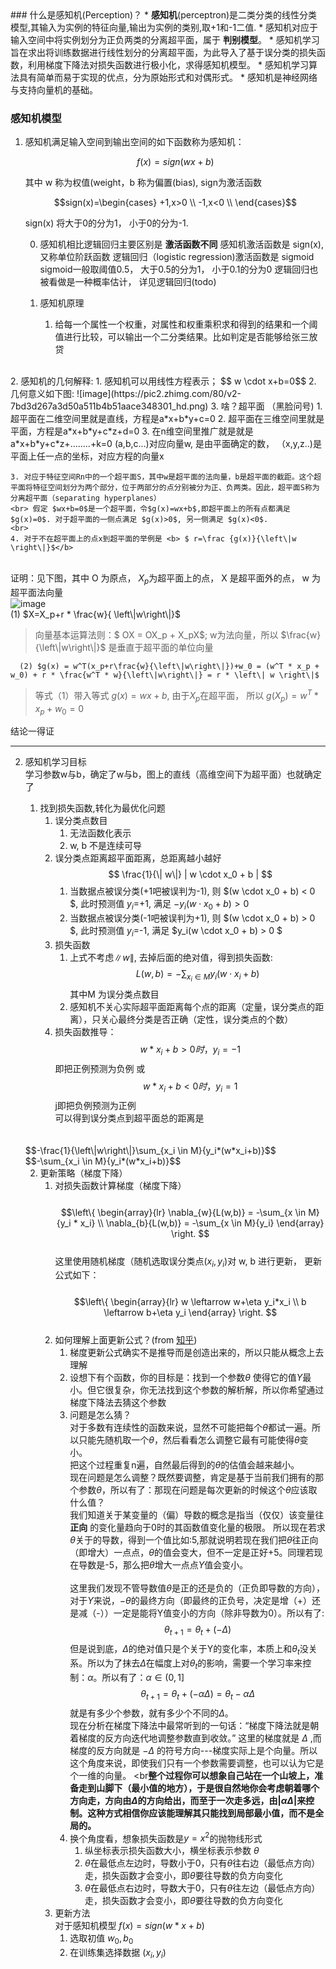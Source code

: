 <head>
    <script src="https://cdn.mathjax.org/mathjax/latest/MathJax.js?config=TeX-AMS-MML_HTMLorMML" type="text/javascript"></script>
    <script type="text/x-mathjax-config">
        MathJax.Hub.Config({
            tex2jax: {
            skipTags: ['script', 'noscript', 'style', 'textarea', 'pre'],
            inlineMath: [['$','$']]
            }
        });
    </script>
</head>
### 什么是感知机(Perception)？
* <b>感知机</b>(perceptron)是二类分类的线性分类模型,其输入为实例的特征向量,输出为实例的类别,取+1和-1二值.
* 感知机对应于输入空间中将实例划分为正负两类的分离超平面，属于 <b>判别模型</b>。
* 感知机学习旨在求出将训练数据进行线性划分的分离超平面，为此导入了基于误分类的损失函数，利用梯度下降法对损失函数进行极小化，求得感知机模型。
* 感知机学习算法具有简单而易于实现的优点，分为原始形式和对偶形式。
* 感知机是神经网络与支持向量机的基础。

### 感知机模型
1. 感知机满足输入空间到输出空间的如下函数称为感知机：

    $$f(x)=sign(wx+b)$$
    
   其中 w 称为权值(weight，b 称为偏置(bias), sign为激活函数

    $$sign(x)=\begin{cases} +1,x>0 \\ -1,x<0 \\ \end{cases}$$
    
   sign(x) 将大于0的分为1， 小于0的分为-1.
   
    0. 感知机相比逻辑回归主要区别是 <b>激活函数不同</b>
        感知机激活函数是 sign(x),又称单位阶跃函数
        逻辑回归（logistic regression)激活函数是 sigmoid
        sigmoid一般取阈值0.5， 大于0.5的分为1， 小于0.1的分为0
        逻辑回归也被看做是一种概率估计， 详见逻辑回归(todo)
    
    1. 感知机原理
        1. 给每一个属性一个权重，对属性和权重乘积求和得到的结果和一个阈值进行比较，可以输出一个二分类结果。比如判定是否能够给张三放贷
<br>
    2. 感知机的几何解释:
        1. 感知机可以用线性方程表示；
        $$ w \cdot x+b=0$$
        2. 几何意义如下图:
        ![image](https://pic2.zhimg.com/80/v2-7bd3d267a3d50a511b4b51aace348301_hd.png)
        3. 啥？超平面 （黑脸问号)
            1. 超平面在二维空间里就是直线，方程是a*x+b*y+c=0
            2. 超平面在三维空间里就是平面，方程是a*x+b*y+c*z+d=0
            3. 在n维空间里推广就是就是a*x+b*y+c*z+........+k=0
               (a,b,c...)对应向量w, 是由平面确定的数，
              （x,y,z..)是平面上任一点的坐标，对应方程的向量x
<br>

    3. 对应于特征空间Rn中的一个超平面S，其中w是超平面的法向量，b是超平面的截距。这个超平面将特征空间划分为两个部分，位于两部分的点分别被分为正、负两类。因此，超平面S称为分离超平面（separating hyperplanes）
    <br> 假定 $wx+b=0$是一个超平面，令$g(x)=wx+b$,即超平面上的所有点都满足$g(x)=0$. 对于超平面的一侧点满足 $g(x)>0$, 另一侧满足 $g(x)<0$.
    <br>
    4. 对于不在超平面上的点x到超平面的举例是 <b> $ r=\frac {g(x)}{\left\|w \right\|}$</b>
  <br> 证明：见下图，其中 O 为原点， $X_p$为超平面上的点， X 是超平面外的点， w 为超平面法向量
  <br>![image](https://img-blog.csdn.net/20171015173343056?watermark/2/text/aHR0cDovL2Jsb2cuY3Nkbi5uZXQvSmFzdGVyX3dpc2RvbQ==/font/5a6L5L2T/fontsize/400/fill/I0JBQkFCMA==/dissolve/70/gravity/Center)
  <br> (1) $X=X_p+r * \frac{w}{ \left\|w\right\|}$
   >向量基本运算法则：$ OX = OX_p + X_pX$; w为法向量，所以 $\frac{w}{\left\|w\right\|}$ 是垂直于超平面的单位向量
      
      (2) $g(x) = w^T(x_p+r\frac{w}{\left\|w\right\|})+w_0 = (w^T * x_p + w_0) + r * \frac{w^T * w}{\left\|w\right\|} = r * \left\| w \right\|$
   >等式（1）带入等式 $g(x)=wx+b$, 由于$X_p$在超平面， 所以 $g(X_p) = w^T * x_p + w_0 = 0$
  
  结论一得证
  
---
2. 感知机学习目标
    <br>学习参数w与b，确定了w与b，图上的直线（高维空间下为超平面）也就确定了
    1. 找到损失函数,转化为最优化问题
        1. 误分类点数目
            1. 无法函数化表示
            2. w, b 不是连续可导
        2. 误分类点距离超平面距离，总距离越小越好
            $$ \frac{1}{\| w\|} | w \cdot x_0 + b | $$
            1. 当数据点被误分类(+1吧被误判为-1), 则 $(w \cdot x_0 + b) < 0 $, 此时预测值 $y_i$=+1, 满足 $-y_i(w \cdot x_0 + b) > 0$
            2. 当数据点被误分类(-1吧被误判为+1), 则 $(w \cdot x_0 + b) > 0 $, 此时预测值 $y_i$=-1, 满足 $y_i(w \cdot x_0 + b) > 0 $
        3. 损失函数
            1. 上式不考虑$\|w\|$, 去掉后面的绝对值，得到损失函数:
            $$ L(w,b) = -\sum_{x_i\in M}{y_i(w \cdot x_i + b)} $$
            其中M 为误分类点数目
            2. 感知机不关心实际超平面距离每个点的距离（定量，误分类点的距离），只关心最终分类是否正确（定性，误分类点的个数）
        4. 损失函数推导：
      <br> $$w*x_i+b>0时， y_i=-1$$即把正例预测为负例 或
      <br> $$w*x_i+b<0时， y_i=1$$j即把负例预测为正例
      <br> 可以得到误分类点到超平面总的距离是
      <br>
      <br>$$-\frac{1}{\left\|w\right\|}\sum_{x_i \in M}{y_i*(w*x_i+b)}$$
     <br> $$-\sum_{x_i \in M}{y_i*(w*x_i+b)}$$

    2. 更新策略（梯度下降）
        1. 对损失函数计算梯度（梯度下降）
  <br><br>$$\left\{ \begin{array}{lr} \nabla_{w}{L(w,b)} = -\sum_{x \in M}{y_i * x_i} \\ \nabla_{b}{L(w,b)} = -\sum_{x \in M}{y_i} \end{array} \right. $$<br>
  这里使用随机梯度（随机选取误分类点$(x_i, y_i)$对 w, b 进行更新， 更新公式如下：
  <br><br>$$\left\{ \begin{array}{lr} w \leftarrow w+\eta y_i*x_i \\ b \leftarrow b+\eta y_i  \end{array} \right. $$<br>
        2. 如何理解上面更新公式？(from [知乎](https://www.zhihu.com/question/57747902))
            1. 梯度更新公式确实不是推导而是创造出来的，所以只能从概念上去理解
            2. 设想下有个函数，你的目标是：找到一个参数$\theta$ 使得它的值$Y$最小。但它很复杂，你无法找到这个参数的解析解，所以你希望通过梯度下降法去猜这个参数
            3. 问题是怎么猜？
            <br>对于多数有连续性的函数来说，显然不可能把每个$\theta$都试一遍。所以只能先随机取一个$\theta$，然后看看怎么调整它最有可能使得$\theta$变小。
            <br>把这个过程重复n遍，自然最后得到的$\theta$的估值会越来越小。
            <br>现在问题是怎么调整？既然要调整，肯定是基于当前我们拥有的那个参数$\theta$，所以有了：那现在问题是每次更新的时候这个$\theta$应该取什么值？
            <br>我们知道关于某变量的（偏）导数的概念是指当（仅仅）该变量往 <b>正向</b> 的变化量趋向于0时的其函数值变化量的极限。 所以现在若求$\theta$关于的导数，得到一个值比如:5,那就说明若现在我们把$\theta$往正向（即增大）一点点，$\theta$的值会变大，但不一定是正好+5。同理若现在导数是-5，那么把$\theta$增大一点点$Y$值会变小。  
            <br>这里我们发现不管导数值$\theta$是正的还是负的（正负即导数的方向），对于$Y$来说，$-\theta$的最终方向（即最终的正负号，决定是增（+）还是减（-））一定是能将Y值变小的方向（除非导数为0）。所以有了:
            $$\theta_{t+1}=\theta_t + (-\Delta)$$但是说到底，$\Delta$的绝对值只是个关于Y的变化率，本质上和$\theta_t$没关系。所以为了抹去$\Delta$在幅度上对$\theta_t$的影响，需要一个学习率来控制：$\alpha$。所以有了：$\alpha \in \left(0,1\right]$
            $$\theta_{t+1}=\theta_t + (-\alpha \Delta) =\theta_t -\alpha \Delta$$就是有多少个参数，就有多少个不同的$\Delta$。
            <br>现在分析在梯度下降法中最常听到的一句话：“梯度下降法就是朝着梯度的反方向迭代地调整参数直到收敛。”   这里的梯度就是 $\Delta$ ,而梯度的反方向就是 $-\Delta$ 的符号方向---梯度实际上是个向量。所以这个角度来说，即使我们只有一个参数需要调整，也可以认为它是个一维的向量。 
            <br<b>整个过程你可以想象自己站在一个山坡上，准备走到山脚下（最小值的地方），于是很自然地你会考虑朝着哪个方向走，方向由$\Delta$的方向给出，而至于一次走多远，由$|\alpha\Delta|$来控制。这种方式相信你应该能理解其只能找到局部最小值，而不是全局的。</b>
            1. 换个角度看，想象损失函数是$y=x^2$的抛物线形式
                1. 纵坐标表示损失函数大小，横坐标表示参数 $\theta$
                2. $\theta$在最低点左边时，导数小于0，只有$\theta$往右边（最低点方向）走，损失函数才会变小，即$\theta$要往导数的负方向变化
                3. $\theta$在最低点右边时，导数大于0，只有$\theta$往左边（最低点方向）走，损失函数才会变小，即$\theta$要往导数的负方向变化
        1. 更新方法
            <br>对于感知机模型 $f(x)=sign(w*x+b)$
            1. 选取初值 $w_0, b_0$
            2. 在训练集选择数据 $(x_i, y_i)$  